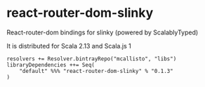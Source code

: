 # react-router-dom-slinky
React-router-dom bindings for slinky (powered by ScalablyTyped)

It is distributed for Scala 2.13 and Scala.js 1

```
resolvers += Resolver.bintrayRepo("mcallisto", "libs")
libraryDependencies ++= Seq(
    "default" %%% "react-router-dom-slinky" % "0.1.3" 
) 
```
